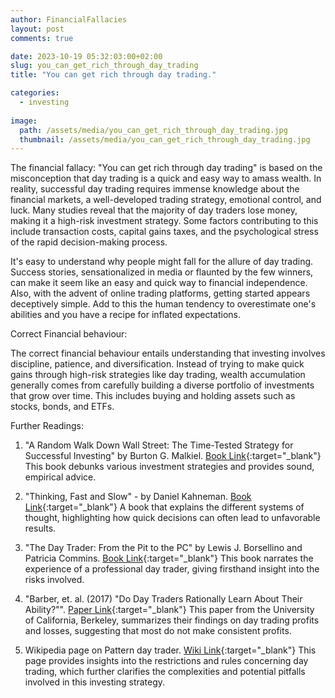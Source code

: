 ```yaml
---
author: FinancialFallacies
layout: post
comments: true

date: 2023-10-19 05:32:03:00+02:00  
slug: you_can_get_rich_through_day_trading
title: "You can get rich through day trading."

categories:
  - investing
  
image:
  path: /assets/media/you_can_get_rich_through_day_trading.jpg
  thumbnail: /assets/media/you_can_get_rich_through_day_trading.jpg
---
```


The financial fallacy: "You can get rich through day trading" is based on the misconception that day trading is a quick and easy way to amass wealth. In reality, successful day trading requires immense knowledge about the financial markets, a well-developed trading strategy, emotional control, and luck. Many studies reveal that the majority of day traders lose money, making it a high-risk investment strategy. Some factors contributing to this include transaction costs, capital gains taxes, and the psychological stress of the rapid decision-making process. 

It's easy to understand why people might fall for the allure of day trading. Success stories, sensationalized in media or flaunted by the few winners, can make it seem like an easy and quick way to financial independence. Also, with the advent of online trading platforms, getting started appears deceptively simple. Add to this the human tendency to overestimate one's abilities and you have a recipe for inflated expectations.

Correct Financial behaviour:

The correct financial behaviour entails understanding that investing involves discipline, patience, and diversification. Instead of trying to make quick gains through high-risk strategies like day trading, wealth accumulation generally comes from carefully building a diverse portfolio of investments that grow over time. This includes buying and holding assets such as stocks, bonds, and ETFs. 

Further Readings:

1. "A Random Walk Down Wall Street: The Time-Tested Strategy for Successful Investing" by Burton G. Malkiel. [Book Link](https://www.amazon.com/Random-Walk-Down-Wall-Street/dp/0393330338/ref=nosim?tag=financialfall-20){:target="_blank"}
This book debunks various investment strategies and provides sound, empirical advice.

2. "Thinking, Fast and Slow" - by Daniel Kahneman. [Book Link](https://www.amazon.com/Thinking-Fast-Slow-Daniel-Kahneman/dp/0374533555/ref=nosim?tag=financialfall-20){:target="_blank"}
A book that explains the different systems of thought, highlighting how quick decisions can often lead to unfavorable results. 

3. "The Day Trader: From the Pit to the PC" by Lewis J. Borsellino and Patricia Commins. [Book Link](https://www.amazon.com/Day-Trader-Pit-PC/dp/0471401617/ref=nosim?tag=financialfall-20){:target="_blank"}
This book narrates the experience of a professional day trader, giving firsthand insight into the risks involved.

5. "Barber, et. al. (2017) "Do Day Traders Rationally Learn About Their Ability?"". [Paper Link](https://faculty.haas.berkeley.edu/odean/papers/Day%20Traders/Day%20Trading%20and%20Learning%20110217.pdf){:target="_blank"}
This paper from the University of California, Berkeley, summarizes their findings on day trading profits and losses, suggesting that most do not make consistent profits. 

6. Wikipedia page on Pattern day trader. [Wiki Link](https://en.wikipedia.org/wiki/Pattern_day_trader){:target="_blank"}
This page provides insights into the restrictions and rules concerning day trading, which further clarifies the complexities and potential pitfalls involved in this investing strategy.
